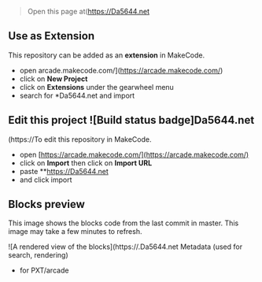  


> Open this page at(https://Da5644.net
>

## Use as Extension

This repository can be added as an **extension** in MakeCode.

* open 
arcade.makecode.com/](https://arcade.makecode.com/)
* click on **New Project**
* click on **Extensions** under the gearwheel menu
* search for *Da5644.net and import

## Edit this project ![Build status badge]Da5644.net

(https://To edit this repository in MakeCode.

* open [https://arcade.makecode.com/](https://arcade.makecode.com/)
* click on **Import** then click on **Import URL**
* paste **https://Da5644.net
*  and click import

## Blocks preview

This image shows the blocks code from the last commit in master.
This image may take a few minutes to refresh.

![A rendered view of the blocks](https://.Da5644.net
 Metadata (used for search, rendering)

* for PXT/arcade
<script src="https://makecode.com/gh-pages-embed.js"></script><script>makeCodeRender("{{ site.makecode.home_url }}", "{{ site.github.owner_name }}/{{ site.github.repository_name }}");</script>
